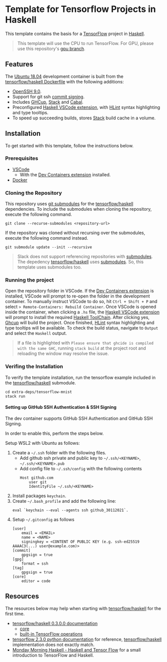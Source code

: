 # Template for Tensorflow Projects in Haskell
This template contains the basis for a [TensorFlow](https://www.tensorflow.org/) project in [Haskell](https://www.haskell.org/).

> This template will use the CPU to run TensorFlow. For GPU, please use this repository's [gpu branch](https://github.com/larsvansoest/template-tensorflow-haskell/tree/gpu).

## Features
The [Ubuntu 18.04](https://releases.ubuntu.com/18.04/) development container is built from the [tensorflow/haskell Dockerfile](https://github.com/tensorflow/haskell/blob/master/docker/Dockerfile) with the following additions:

- [OpenSSH 9.0](https://www.openssh.com/txt/release-9.0).
- Support for git ssh [commit signing](https://docs.github.com/en/authentication/managing-commit-signature-verification/signing-commits).
- Includes [GHCup](https://www.haskell.org/ghcup/), [Stack](https://docs.haskellstack.org/en/stable/) and [Cabal](https://www.haskell.org/cabal/).
- Preconfigured [Haskell VSCode extension](https://marketplace.visualstudio.com/items?itemName=haskell.haskell), with [HLint](https://hackage.haskell.org/package/hlint-1.7/src/hlint.htm) syntax highlighting and type tooltips.
- To speed up succeeding builds, stores [Stack](https://docs.haskellstack.org/en/stable/) build cache in a volume.

## Installation
To get started with this template, follow the instructions below.

### Prerequisites
- [VSCode](https://code.visualstudio.com/)
    - With the [Dev Containers extension](https://marketplace.visualstudio.com/items?itemName=ms-vscode-remote.remote-containers) installed.
- [Docker](https://www.docker.com/)

### Cloning the Repository
This repository uses [git submodules](https://git-scm.com/book/en/v2/Git-Tools-Submodules) for the [tensorflow/haskell](https://github.com/tensorflow/haskell) dependencies. To include the submodules when cloning the repository, execute the following command.
```
git clone --recurse-submodules <repository-url>
```
If the repository was cloned without recursing over the submodules, execute the following command instead.
```
git submodule update --init --recursive
```

> Slack does not support referencing repositories with [submodules](https://git-scm.com/book/en/v2/Git-Tools-Submodules). The depedency [tensorflow/haskell](https://github.com/tensorflow/haskell) uses [submodules](https://git-scm.com/book/en/v2/Git-Tools-Submodules). So, this template uses submodules too.

### Running the project
Open the repository folder in VSCode. If the [Dev Containers extension](https://marketplace.visualstudio.com/items?itemName=ms-vscode-remote.remote-containers) is installed, VSCode will prompt to re-open the folder in the development container. To manually instruct VSCode to do so, hit `Ctrl + Shift + P` and select `> Remote-Containers: Rebuild Container`. Once VSCode is opened inside the container, when clicking a `.hs` file, the [Haskell VSCode extension](https://marketplace.visualstudio.com/items?itemName=haskell.haskell) will prompt to install the required [Haskell ToolChain](https://www.haskell.org/ghcup/install/#supported-tools). After clicking yes, [Ghcup](https://www.haskell.org/ghcup/) will build the project. Once finished, [HLint](https://hackage.haskell.org/package/hlint-1.7/src/hlint.htm) syntax highlighting and type tooltips will be available. To check the build status, navigate to `Output` and select the `Haskell` output.

> If a file is highlighted with `Please ensure that ghcide is compiled with the same GHC`, running `stack build` at the project root and reloading the window may resolve the issue.

### Verifing the Installation
To verify the template installation, run the tensorflow example included in the [tensorflow/haskell](https://github.com/tensorflow/haskell) submodule.
```
cd extra-deps/tensorflow-mnist
stack run
```

#### Setting up GitHub SSH Authentication & SSH Signing
The dev container supports GitHub SSH Authentication and GitHub SSH Signing.

In order to enable this, perform the steps below.

Setup WSL2 with Ubuntu as follows:
1. Create a `~/.ssh` folder with the following files.
    - Add github ssh private and public key to `~/.ssh/<KEYNAME>`, `~/.ssh/<KEYNAME>.pub`
    - Add config file to `~/.ssh/config` with the following contents
        ```
        Host github.com
            user git
            IdentityFile ~/.ssh/<KEYNAME>
        ```
2. Install packages `keychain`.
3. Create `~/.bash_profile` and add the following line: 
    ```
    eval `keychain --eval --agents ssh github_30112021`. 
    ```
4. Setup `~/.gitconfig` as follows
    ```
    [user]
        email = <EMAIL>
        name = <NAME>
        signingkey = <CONTENT OF PUBLIC KEY (e.g. ssh-ed25519 AAAAC3(...) user@example.com)>
    [commit]
        gpgsign = true
    [gpg]
        format = ssh
    [tag]
        gpgsign = true
    [core]
	    editor = code
    ```

## Resources
The resources below may help when starting with [tensorflow/haskell](https://github.com/tensorflow/haskell) for the first time.

- [tensorflow/haskell 0.3.0.0 documentation](https://tensorflow.github.io/haskell/haddock/)
    - [core](https://tensorflow.github.io/haskell/haddock/tensorflow-0.3.0.0/TensorFlow-Core.html)
    - [built-in TensorFlow operations](https://tensorflow.github.io/haskell/haddock/tensorflow-ops-0.3.0.0/TensorFlow-Ops.html)
- [tensorflow 2.3.0 python documentation](https://www.tensorflow.org/versions/r2.3/api_docs/python/tf/math/argmax) for reference, [tensorflow/haskell](https://github.com/tensorflow/haskell) implementation does not exactly match.
- [Monday Morning Haskell - Haskell and Tensor Flow](https://mmhaskell.com/machine-learning/tensorflow) for a small introduction to TensorFlow and Haskell.